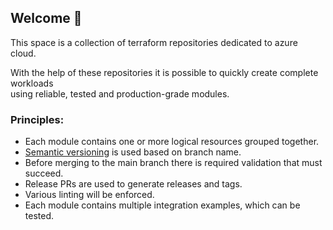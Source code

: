 ## Welcome 👋
This space is a collection of terraform repositories dedicated to azure cloud.  

With the help of these repositories it is possible to quickly create complete workloads  
using reliable, tested and production-grade modules.

### Principles:

* Each module contains one or more logical resources grouped together.
* [Semantic versioning](https://semver.org/) is used based on branch name.
* Before merging to the main branch there is required validation that must succeed.
* Release PRs are used to generate releases and tags.
* Various linting will be enforced.
* Each module contains multiple integration examples, which can be tested.